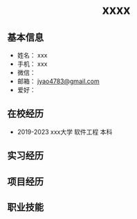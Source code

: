# <h1 align="center">xxxx</h1>


## 基本信息
* 姓名： xxx
* 手机： xxx
* 微信： 
* 邮箱： jyao4783@gmail.com
* 爱好： 

## 在校经历

* 2019-2023  xxx大学 软件工程 本科

## 实习经历


## 项目经历

## 职业技能

